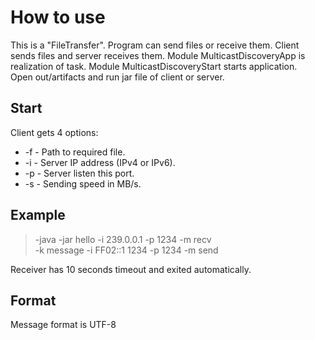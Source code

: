 # How to use
This is a "FileTransfer". Program can send files or receive them. Client sends files and server receives them. 
Module MulticastDiscoveryApp is realization of task. Module MulticastDiscoveryStart starts application.  
Open out/artifacts and run jar file of client or server.
## Start
Client gets 4 options:
* -f - Path to required file. 
* -i - Server IP address (IPv4 or IPv6).
* -p - Server listen this port. 
* -s - Sending speed in MB/s.
## Example
> -java -jar  hello -i 239.0.0.1 -p 1234 -m recv    
> -k message -i FF02::1 1234 -p 1234 -m send

Receiver has 10 seconds timeout and exited automatically. 
## Format
Message format is UTF-8

